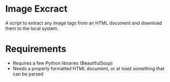# Image Excract
A script to extract any image tags from an HTML document and download them to the local system.

# Requirements
* Requires a few Python libraries (BeautifulSoup)
* Needs a properly formatted HTML document, or at least something that can be parsed